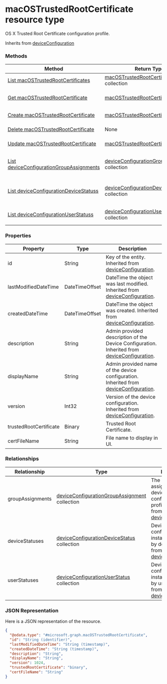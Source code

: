 # macOSTrustedRootCertificate resource type

OS X Trusted Root Certificate configuration profile.

Inherits from [deviceConfiguration](deviceConfiguration.md)

### Methods
|Method|Return Type|Description|
|---|---|---|
|[List macOSTrustedRootCertificates](../api/macOSTrustedRootCertificate_list.md)|[macOSTrustedRootCertificate](macOSTrustedRootCertificate.md) collection|List properties and relationships of the [macOSTrustedRootCertificate](../resource/macOSTrustedRootCertificate.md) objects.|
|[Get macOSTrustedRootCertificate](../api/macOSTrustedRootCertificate_get.md)|[macOSTrustedRootCertificate](macOSTrustedRootCertificate.md)|Read properties and relationships of the [macOSTrustedRootCertificate](../resource/macOSTrustedRootCertificate.md) object.|
|[Create macOSTrustedRootCertificate](../api/macOSTrustedRootCertificate_create.md)|[macOSTrustedRootCertificate](macOSTrustedRootCertificate.md)|Create a new [macOSTrustedRootCertificate](../resource/macOSTrustedRootCertificate.md) object.|
|[Delete macOSTrustedRootCertificate](../api/macOSTrustedRootCertificate_delete.md)|None|Deletes a [macOSTrustedRootCertificate](../resource/macOSTrustedRootCertificate.md).|
|[Update macOSTrustedRootCertificate](../api/macOSTrustedRootCertificate_update.md)|[macOSTrustedRootCertificate](macOSTrustedRootCertificate.md)|Update the properties of a [macOSTrustedRootCertificate](../resource/macOSTrustedRootCertificate.md) object.|
|[List deviceConfigurationGroupAssignments](../api/macOSTrustedRootCertificate_list_deviceConfigurationGroupAssignment.md)|[deviceConfigurationGroupAssignment](deviceConfigurationGroupAssignment.md) collection|Get the deviceConfigurationGroupAssignments from the groupAssignments navigation property.|
|[List deviceConfigurationDeviceStatuss](../api/macOSTrustedRootCertificate_list_deviceConfigurationDeviceStatus.md)|[deviceConfigurationDeviceStatus](deviceConfigurationDeviceStatus.md) collection|Get the deviceConfigurationDeviceStatuss from the deviceStatuses navigation property.|
|[List deviceConfigurationUserStatuss](../api/macOSTrustedRootCertificate_list_deviceConfigurationUserStatus.md)|[deviceConfigurationUserStatus](deviceConfigurationUserStatus.md) collection|Get the deviceConfigurationUserStatuss from the userStatuses navigation property.|

### Properties
|Property|Type|Description|
|---|---|---|
|id|String|Key of the entity. Inherited from [deviceConfiguration](deviceConfiguration.md).|
|lastModifiedDateTime|DateTimeOffset|DateTime the object was last modified. Inherited from [deviceConfiguration](deviceConfiguration.md).|
|createdDateTime|DateTimeOffset|DateTime the object was created. Inherited from [deviceConfiguration](deviceConfiguration.md).|
|description|String|Admin provided description of the Device Configuration. Inherited from [deviceConfiguration](deviceConfiguration.md).|
|displayName|String|Admin provided name of the device configuration. Inherited from [deviceConfiguration](deviceConfiguration.md).|
|version|Int32|Version of the device configuration. Inherited from [deviceConfiguration](deviceConfiguration.md).|
|trustedRootCertificate|Binary|Trusted Root Certificate.|
|certFileName|String|File name to display in UI.|

### Relationships
|Relationship|Type|Description|
|---|---|---|
|groupAssignments|[deviceConfigurationGroupAssignment](deviceConfigurationGroupAssignment.md) collection|The list of group assignments for the device configuration profile. Inherited from [deviceConfiguration](deviceConfiguration.md)|
|deviceStatuses|[deviceConfigurationDeviceStatus](deviceConfigurationDeviceStatus.md) collection|Device configuration installation stauts by device. Inherited from [deviceConfiguration](deviceConfiguration.md)|
|userStatuses|[deviceConfigurationUserStatus](deviceConfigurationUserStatus.md) collection|Device configuration installation stauts by user. Inherited from [deviceConfiguration](deviceConfiguration.md)|

### JSON Representation
Here is a JSON representation of the resource.
<!-- {
  "blockType": "resource",
  "keyProperty": "id",
  "@odata.type": "microsoft.graph.macOSTrustedRootCertificate"
}
-->
```json
{
  "@odata.type": "#microsoft.graph.macOSTrustedRootCertificate",
  "id": "String (identifier)",
  "lastModifiedDateTime": "String (timestamp)",
  "createdDateTime": "String (timestamp)",
  "description": "String",
  "displayName": "String",
  "version": 1024,
  "trustedRootCertificate": "binary",
  "certFileName": "String"
}
```

